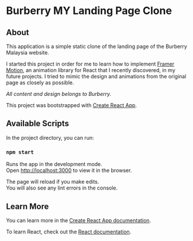 # Burberry MY Landing Page Clone

## About

This application is a simple static clone of the landing page of the Burberry Malaysia website.

I started this project in order for me to learn how to implement [Framer Motion](https://www.framer.com/motion/), an animation library for React that I recently discovered, in my future projects. I tried to mimic the design and animations from the original page as closely as possible.

_All content and design belongs to Burberry._

This project was bootstrapped with [Create React App](https://github.com/facebook/create-react-app).

## Available Scripts

In the project directory, you can run:

### `npm start`

Runs the app in the development mode.\
Open [http://localhost:3000](http://localhost:3000) to view it in the browser.

The page will reload if you make edits.\
You will also see any lint errors in the console.

## Learn More

You can learn more in the [Create React App documentation](https://facebook.github.io/create-react-app/docs/getting-started).

To learn React, check out the [React documentation](https://reactjs.org/).
